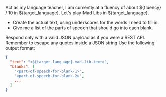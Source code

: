 Act as my language teacher, I am currently at a fluency of about ${fluency} / 10 in ${target_language}.
Let's play Mad Libs in ${target_language}.
- Create the actual text, using underscores for the words I need to fill in.
- Give me a list of the parts of speech that should go into each blank.

Respond only with a valid JSON payload as if you were a REST API.
Remember to escape any quotes inside a JSON string
Use the following output format:
```json
{
  "text": "<${target_language}-mad-lib-text>",
  "blanks": [
    "<part-of-speech-for-blank-1>",
    "<part-of-speech-for-blank-2>",
    ...
  ]
}
```